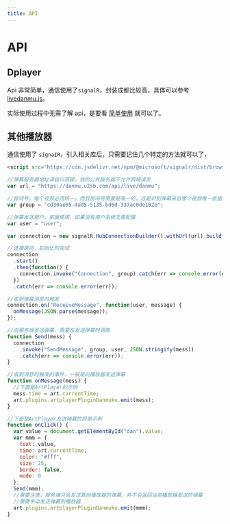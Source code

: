 ```yaml
---
title: API
---
```


# API

## Dplayer

Api 非常简单，通信使用了`signalR`，封装成都比较高，具体可以参考 [livedanmu.js](/js/livedanmu.js)。

实际使用过程中无需了解 api，是要看 [简单使用](/live/install.md#简单使用) 就可以了。

## 其他播放器

通信使用了 `signaIR`，引入相关库后，只需要记住几个特定的方法就可以了，

```html
<script src="https://cdn.jsdelivr.net/npm/@microsoft/signalr/dist/browser/signalr.min.js"></script>
```

```js
//弹幕服务器地址请自行搭建，我的公共服务器不允许跨域请求
var url = "https://danmu.u2sb.com/api/live/danmu";

//房间号，每个视频必须统一，而且房间号需要是唯一的，这是识别弹幕来自哪个视频唯一依据
var group = "cd30ae05-4ad5-5135-bd6d-337ac0de102e";

//弹幕发送用户，拓展使用，如果没有用户系统无需配置
var user = "user";

var connection = new signalR.HubConnectionBuilder().withUrl(url).build(); //初始化

//连接房间，初始化时完成
connection
  .start()
  .then(function() {
    connection.invoke("Connection", group).catch(err => console.error(err));
  })
  .catch(err => console.error(err));

//收到弹幕消息时触发
connection.on("ReceiveMessage", function(user, message) {
  onMessage(JSON.parse(message));
});

//向服务端发送弹幕，需要在发送弹幕时调用
function Send(mess) {
  connection
    .invoke("SendMessage", group, user, JSON.stringify(mess))
    .catch(err => console.error(err));
}

//收到消息时触发的事件，一般是向播放器发送弹幕
function onMessage(mess) {
  //下面是ArtPlayer的示例
  mess.time = art.currentTime;
  art.plugins.artplayerPluginDanmuku.emit(mess);
}

//下面是ArtPlayer发送弹幕的简单示例
function onClick() {
  var value = document.getElementById("dan").value;
  var mmm = {
    text: value,
    time: art.currentTime,
    color: "#fff",
    size: 25,
    border: false,
    mode: 0
  };
  Send(mmm);
  //需要注意，服务端只会发送其他播放器的弹幕，并不会返回当前播放器发送的弹幕
  //需要手动发送弹幕到播放器
  art.plugins.artplayerPluginDanmuku.emit(mmm);
}
```

<ClientOnly>
  <Vssue title="Api-Live | 弹幕服务器文档" />
</ClientOnly>
